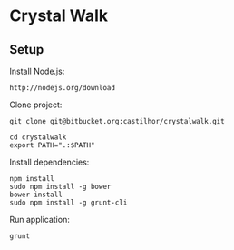 Crystal Walk
============

## Setup

Install Node.js:

```
http://nodejs.org/download
```

Clone project:

```
git clone git@bitbucket.org:castilhor/crystalwalk.git
```

```
cd crystalwalk
export PATH=".:$PATH"
```

Install dependencies:

```
npm install
sudo npm install -g bower
bower install
sudo npm install -g grunt-cli
```

Run application:

```
grunt
```
